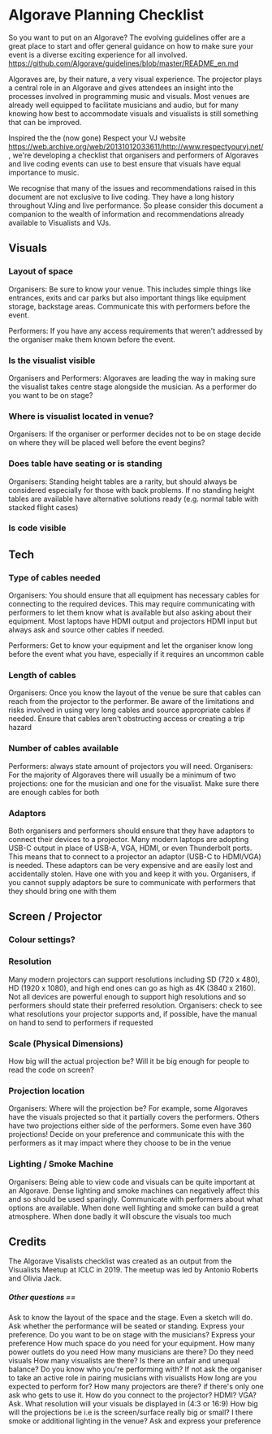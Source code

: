 # Algorave Planning Checklist

So you want to put on an Algorave? The evolving guidelines offer are a great place to start and offer general guidance on how to make sure your event is a diverse exciting experience for all involved. https://github.com/Algorave/guidelines/blob/master/README_en.md

Algoraves are, by their nature, a very visual experience. The projector plays a central role in an Algorave and gives attendees an insight into the processes involved in programming music and visuals. Most venues are already well equipped to facilitate musicians and audio, but for many knowing how best to accommodate visuals and visualists is still something that can be improved.

Inspired the the (now gone) Respect your VJ website https://web.archive.org/web/20131012033611/http://www.respectyourvj.net/, we're developing a checklist that organisers and performers of Algoraves and live coding events can use to best ensure that visuals have equal importance to music.

We recognise that many of the issues and recommendations raised in this document are not exclusive to live coding. They have a long history throughout VJing and live performance. So please consider this document a companion to the wealth of information and recommendations already available to Visualists and VJs.

## Visuals

### Layout of space
Organisers: Be sure to know your venue. This includes simple things like entrances, exits and car parks but also important things like equipment storage, backstage areas. Communicate this with performers before the event.

Performers: If you have any access requirements that weren't addressed by the organiser make them known before the event.

### Is the visualist visible
Organisers and Performers: Algoraves are leading the way in making sure the visualist takes centre stage alongside the musician. As a performer do you want to be on stage?

### Where is visualist located in venue?
Organisers: If the organiser or performer decides not to be on stage decide on where they will be placed well before the event begins?
  
### Does table have seating or is standing
Organisers: Standing height tables are a rarity, but should always be considered especially for those with back problems. If no standing height tables are available have alternative solutions ready (e.g. normal table with stacked flight cases)
  
### Is code visible

## Tech
### Type of cables needed
Organisers: You should ensure that all equipment has necessary cables for connecting to the required devices. This may require communicating with performers to let them know what is available but also asking about their equipment. Most laptops have HDMI output and projectors HDMI input but always ask and source other cables if needed.

Performers: Get to know your equipment and let the organiser know long before the event what you have, especially if it requires an uncommon cable

### Length of cables
Organisers: Once you know the layout of the venue be sure that cables can reach from the projector to the performer. Be aware of the limitations and risks involved in using very long cables and source appropriate cables if needed. Ensure that cables aren't obstructing access or creating a trip hazard

### Number of cables available
Performers: always state amount of projectors you will need. Organisers: For the majority of Algoraves there will usually be a minimum of two projections: one for the musician and one for the visualist. Make sure there are enough cables for both
 
### Adaptors
Both organisers and performers should ensure that they have adaptors to connect their devices to a projector. Many modern laptops are adopting USB-C output in place of USB-A, VGA, HDMI, or even Thunderbolt ports. This means that to connect to a projector an adaptor (USB-C to HDMI/VGA) is needed. These adaptors can be very expensive and are easily lost and accidentally stolen. Have one with you and keep it with you. Organisers, if you cannot supply adaptors be sure to communicate with performers that they should bring one with them

## Screen / Projector

### Colour settings?

### Resolution
Many modern projectors can support resolutions including SD (720 x 480), HD (1920 x 1080), and high end ones can go as high as 4K (3840 x 2160). Not all devices are powerful enough to support high resolutions and so performers should state their preferred resolution. Organisers: check to see what resolutions your projector supports and, if possible, have the manual on hand to send to performers if requested

### Scale (Physical Dimensions)
How big will the actual projection be? Will it be big enough for people to read the code on screen?

### Projection location
Organisers: Where will the projection be? For example, some Algoraves have the visuals projected so that it partially covers the performers. Others have two projections either side of the performers. Some even have 360 projections! Decide on your preference and communicate this with the performers as it may impact where they choose to be in the venue

### Lighting / Smoke Machine
Organisers: Being able to view code and visuals can be quite important at an Algorave. Dense lighting and smoke machines can negatively affect this and so should be used sparingly. Communicate with performers about what options are available. When done well lighting and smoke can build a great atmosphere. When done badly it will obscure the visuals too much


## Credits
The Algorave Visalists checklist was created as an output from the Visualists Meetup at ICLC in 2019. The meetup was led by Antonio Roberts and Olivia Jack.

##### Other questions ==


Ask to know the layout of the space and the stage. Even a sketch will do.
Ask whether the performance will be seated or standing. Express your preference.
Do you want to be on stage with the musicians? Express your preference
How much space do you need for your equipment.
How many power outlets do you need
How many musicians are there? Do they need visuals
How many visualists are there?
Is there an unfair and unequal balance?
Do you know who you're performing with? If not ask the organiser to take an active role in pairing musicians with visualists
How long are you expected to perform for?
How many projectors are there? if there's only one ask who gets to use it.
How do you connect to the projector? HDMI? VGA? Ask.
What resolution will your visuals be displayed in (4:3 or 16:9)
How big will the projections be i.e is the screen/surface really big or small?
I there smoke or additional lighting in the venue? Ask and express your preference

